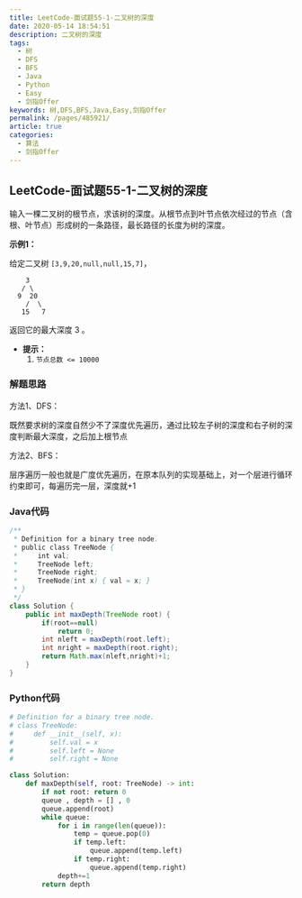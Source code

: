 ```yaml
---
title: LeetCode-面试题55-1-二叉树的深度
date: 2020-05-14 18:54:51
description: 二叉树的深度
tags: 
  - 树
  - DFS
  - BFS
  - Java
  - Python
  - Easy
  - 剑指Offer
keywords: 树,DFS,BFS,Java,Easy,剑指Offer
permalink: /pages/485921/
article: true
categories: 
  - 算法
  - 剑指Offer
---
```


## LeetCode-面试题55-1-二叉树的深度 

输入一棵二叉树的根节点，求该树的深度。从根节点到叶节点依次经过的节点（含根、叶节点）形成树的一条路径，最长路径的长度为树的深度。

 <!--more-->

**示例1：**

给定二叉树 `[3,9,20,null,null,15,7]`，

```
    3
   / \
  9  20
    /  \
   15   7
```

返回它的最大深度 3 。

- **提示：**
  1. `节点总数 <= 10000`

### 解题思路

方法1、DFS：

既然要求树的深度自然少不了深度优先遍历，通过比较左子树的深度和右子树的深度判断最大深度，之后加上根节点

方法2、BFS：

层序遍历一般也就是广度优先遍历，在原本队列的实现基础上，对一个层进行循环约束即可，每遍历完一层，深度就+1

### Java代码

```java
/**
 * Definition for a binary tree node.
 * public class TreeNode {
 *     int val;
 *     TreeNode left;
 *     TreeNode right;
 *     TreeNode(int x) { val = x; }
 * }
 */
class Solution {
    public int maxDepth(TreeNode root) {
        if(root==null)
            return 0;
        int nleft = maxDepth(root.left);
        int nright = maxDepth(root.right);
        return Math.max(nleft,nright)+1;
    }
}
```

### Python代码

```python
# Definition for a binary tree node.
# class TreeNode:
#     def __init__(self, x):
#         self.val = x
#         self.left = None
#         self.right = None

class Solution:
    def maxDepth(self, root: TreeNode) -> int:
        if not root: return 0
        queue , depth = [] , 0
        queue.append(root)
        while queue:
            for i in range(len(queue)):
                temp = queue.pop(0)
                if temp.left:
                    queue.append(temp.left)
                if temp.right:
                    queue.append(temp.right)
            depth+=1
        return depth
```

